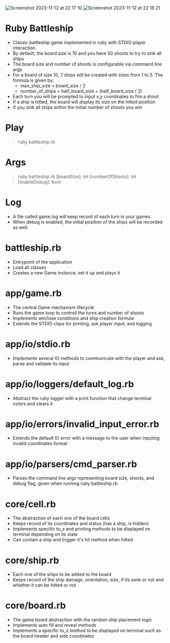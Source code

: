 
![Screenshot 2023-11-12 at 22 17 10](https://github.com/Thrashattack/ruby-battleships/assets/23486776/6948b51f-8605-4198-9377-59be448473fa)
![Screenshot 2023-11-12 at 22 16 21](https://github.com/Thrashattack/ruby-battleships/assets/23486776/dd294817-8274-419a-b4b8-b4d8901ee4c5)

# Ruby Battleship 

- Classic battleship game implemented in ruby with STDIO player interaction.
- By default, the board size is 10 and you have 50 shoots to try to sink all ships
- The board size and number of shoots is configurable via command line args
- For a board of size 10, 7 ships will be created with sizes from 1 to 5. The formula is given by: 
    - max_ship_size = board_size / 2
    - number_of_ships = half_board_size + (half_board_size / 2)
- Each turn you will be prompted to input x,y coordinates to fire a shoot
- If a ship is hitted, the board will display its size on the hitted position
- If you sink all ships within the initial number of shoots you win

# Play 

> ruby battleship.rb

# Args 

> ruby battleship.rb [boardSize]: int [numberOfShoots]: int [enableDebug]: bool

# Log 

- A file called game.log will keep record of each turn in your games.
- When debug is enabled, the initial position of the ships will be recorded as well.

# battleship.rb

- Entrypoint of the application
- Load all classes
- Creates a new Game instance, set it up and plays it

# app/game.rb

- The central Game mechanism lifecycle
- Runs the game loop to controll the turns and number of shoots
- Implements win/lose conditions and ship creation formula
- Extends the STDIO class for printing, ask player input, and logging

# app/io/stdio.rb

- Implements several IO methods to communicate with the player and ask, parse and validate its input

# app/io/loggers/default_log.rb

- Abstract the ruby logger with a print function that change terminal colors and clears it

# app/io/errors/invalid_input_error.rb 

- Extends the default IO error with a message to the user when inputing invalid coordinates format

# app/io/parsers/cmd_parser.rb

- Parses the command line args representing board size, shoots, and debug flag, given when running ruby battleship.rb 

# core/cell.rb 

- The abstraction of each one of the board cells
- Keeps record of its coordinates and status (has a ship, is hidden)
- Implements specific to_s and printing methods to be displayed on terminal depending on its state
- Can contain a ship and trigger it's hit method when hitted

# core/ship.rb

- Each one of the ships to be added to the board
- Keeps record of the ship damage, orientation, size, if its sank or not and whether it can be hitted or not

# core/board.rb

- The game board abstraction with the random ship placement logic
- Implements auto fill and reveal methods 
- Implements a specific to_s method to be displayed on terminal such as the board header and side coordinates


